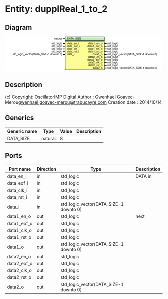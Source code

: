 # Entity: dupplReal_1_to_2

## Diagram

![Diagram](dupplReal_1_to_2.svg "Diagram")
## Description

(c) Copyright: OscillatorIMP Digital
Author : Gwenhael Goavec-Merou<gwenhael.goavec-merou@trabucayre.com>
Creation date : 2014/10/14
## Generics

| Generic name | Type    | Value | Description |
| ------------ | ------- | ----- | ----------- |
| DATA_SIZE    | natural | 8     |             |
## Ports

| Port name   | Direction | Type                                   | Description |
| ----------- | --------- | -------------------------------------- | ----------- |
| data_en_i   | in        | std_logic                              | DATA in     |
| data_eof_i  | in        | std_logic                              |             |
| data_clk_i  | in        | std_logic                              |             |
| data_rst_i  | in        | std_logic                              |             |
| data_i      | in        | std_logic_vector(DATA_SIZE-1 downto 0) |             |
| data1_en_o  | out       | std_logic                              | next        |
| data1_eof_o | out       | std_logic                              |             |
| data1_clk_o | out       | std_logic                              |             |
| data1_rst_o | out       | std_logic                              |             |
| data1_o     | out       | std_logic_vector(DATA_SIZE-1 downto 0) |             |
| data2_en_o  | out       | std_logic                              |             |
| data2_eof_o | out       | std_logic                              |             |
| data2_clk_o | out       | std_logic                              |             |
| data2_rst_o | out       | std_logic                              |             |
| data2_o     | out       | std_logic_vector(DATA_SIZE-1 downto 0) |             |
